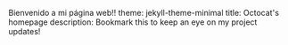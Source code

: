 Bienvenido a mi página web!!
theme: jekyll-theme-minimal
title: Octocat's homepage
description: Bookmark this to keep an eye on my project updates!




